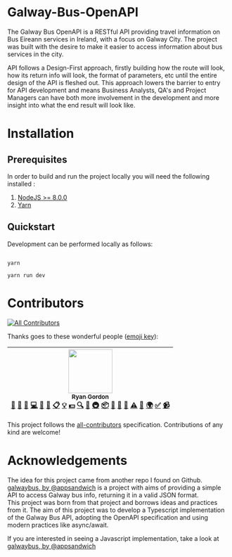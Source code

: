 # Galway-Bus-OpenAPI
The Galway Bus OpenAPI is a RESTful API providing travel information on Bus Eireann services in Ireland, with a focus on Galway City.
The project was built with the desire to make it easier to access information about bus services in the city. 

API follows a Design-First approach, firstly building how the route will look, how its return info will look, the format of parameters, etc until the entire design of the API is fleshed out. This approach lowers the barrier to entry for API development and means Business Analysts, QA's and Project Managers can have both more involvement in the development and more insight into what the end result will look like.


# Installation 

## Prerequisites
In order to build and run the project locally you will need the following installed :  

1. [NodeJS >= 8.0.0](https://nodejs.org/)
2. [Yarn](https://yarnpkg.com/)

## Quickstart

Development can be performed locally as follows:

```$bash

yarn

yarn run dev

```

# Contributors 
[![All Contributors](https://img.shields.io/badge/all_contributors-1-orange.svg?style=flat)](#contributors)

Thanks goes to these wonderful people
([emoji key](https://github.com/kentcdodds/all-contributors#emoji-key)):

<!-- ALL-CONTRIBUTORS-LIST:START - Do not remove or modify this section -->
<!-- prettier-ignore -->
| [<img src="https://avatars1.githubusercontent.com/u/11082710?v=4" width="100px;"/><br /><sub><b>Ryan Gordon</b></sub>](https://github.com/Ryan-Gordon)<br />[💬](#question-Ryan-Gordon "Answering Questions") [📝](#blog-Ryan-Gordon "Blogposts") [🐛](https://github.com/Ryan-Gordon/Galway-Bus-OpenAPI/issues?q=author%3ARyan-Gordon "Bug reports") [💻](https://github.com/Ryan-Gordon/Galway-Bus-OpenAPI/commits?author=Ryan-Gordon "Code") [🎨](#design-Ryan-Gordon "Design") [📖](https://github.com/Ryan-Gordon/Galway-Bus-OpenAPI/commits?author=Ryan-Gordon "Documentation") [📋](#eventOrganizing-Ryan-Gordon "Event Organizing") [💡](#example-Ryan-Gordon "Examples") [💵](#financial-Ryan-Gordon "Financial") [🔍](#fundingFinding-Ryan-Gordon "Funding Finding") [🤔](#ideas-Ryan-Gordon "Ideas, Planning, & Feedback") [🚇](#infra-Ryan-Gordon "Infrastructure (Hosting, Build-Tools, etc)") [📦](#platform-Ryan-Gordon "Packaging/porting to new platform") [🔌](#plugin-Ryan-Gordon "Plugin/utility libraries") [👀](#review-Ryan-Gordon "Reviewed Pull Requests") [📢](#talk-Ryan-Gordon "Talks") [⚠️](https://github.com/Ryan-Gordon/Galway-Bus-OpenAPI/commits?author=Ryan-Gordon "Tests") [🔧](#tool-Ryan-Gordon "Tools") [🌍](#translation-Ryan-Gordon "Translation") [✅](#tutorial-Ryan-Gordon "Tutorials") [📹](#video-Ryan-Gordon "Videos") |
| :---: |
<!-- ALL-CONTRIBUTORS-LIST:END -->

This project follows the
[all-contributors](https://github.com/kentcdodds/all-contributors)
specification. Contributions of any kind are welcome!
# Acknowledgements  

The idea for this project came from another repo I found on Github. [galwaybus, by @appsandwich](https://github.com/appsandwich/galwaybus) is a project with aims of providing a simple API to access Galway bus info, returning it in a valid JSON format.  
This project was born from that project and borrows ideas and practices from it. The aim of this project was to develop a Typescript implementation of the Galway Bus API, adopting the OpenAPI specification and using modern practices like async/await.

If you are interested in seeing a Javascript implementation, take a look at [galwaybus, by @appsandwich](https://github.com/appsandwich/galwaybus)


